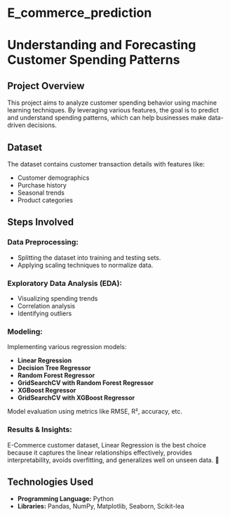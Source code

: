 # E_commerce_prediction
# Understanding and Forecasting Customer Spending Patterns

## Project Overview

This project aims to analyze customer spending behavior using machine learning techniques. By leveraging various features, the goal is to predict and understand spending patterns, which can help businesses make data-driven decisions.

## Dataset

The dataset contains customer transaction details with features like:

- Customer demographics
- Purchase history
- Seasonal trends
- Product categories

## Steps Involved

### Data Preprocessing:
- Splitting the dataset into training and testing sets.
- Applying scaling techniques to normalize data.

### Exploratory Data Analysis (EDA):
- Visualizing spending trends
- Correlation analysis
- Identifying outliers

### Modeling:
Implementing various regression models:
- **Linear Regression**
- **Decision Tree Regressor**
- **Random Forest Regressor**
- **GridSearchCV with Random Forest Regressor**
- **XGBoost Regressor**
- **GridSearchCV with XGBoost Regressor**

Model evaluation using metrics like RMSE, R², accuracy, etc.

### Results & Insights:
 E-Commerce customer dataset, Linear Regression is the best choice because it captures the linear relationships effectively, provides interpretability, avoids overfitting, and generalizes well on unseen data. 🚀
## Technologies Used

- **Programming Language:** Python
- **Libraries:** Pandas, NumPy, Matplotlib, Seaborn, Scikit-lea
